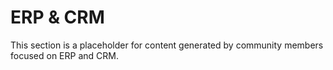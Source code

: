 # ERP & CRM

This section is a placeholder for content generated by community members focused on ERP and CRM.

